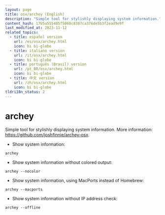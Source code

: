 ```yaml
---
layout: page
title: osx/archey (English)
description: "Simple tool for stylishly displaying system information."
content_hash: 17b5a555485f5060c8307ca376de5b3f2ead9e9f
last_modified_at: 2023-11-12
related_topics:
  - title: español version
    url: /es/osx/archey.html
    icon: bi bi-globe
  - title: italiano version
    url: /it/osx/archey.html
    icon: bi bi-globe
  - title: português (Brasil) version
    url: /pt_BR/osx/archey.html
    icon: bi bi-globe
  - title: 中文 version
    url: /zh/osx/archey.html
    icon: bi bi-globe
tldri18n_status: 2
---
```

# archey

Simple tool for stylishly displaying system information.
More information: <https://github.com/joshfinnie/archey-osx>.

- Show system information:

`archey`

- Show system information without colored output:

`archey --nocolor`

- Show system information, using MacPorts instead of Homebrew:

`archey --macports`

- Show system information without IP address check:

`archey --offline`
